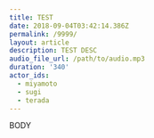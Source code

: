 ```yaml
---
title: TEST
date: 2018-09-04T03:42:14.386Z
permalink: /9999/
layout: article
description: TEST DESC
audio_file_url: /path/to/audio.mp3
duration: '340'
actor_ids:
  - miyamoto
  - sugi
  - terada
---
```

BODY
